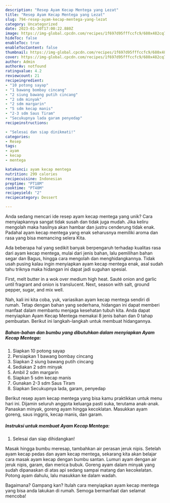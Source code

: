 ```yaml
---
description: "Resep Ayam Kecap Mentega yang Lezat"
title: "Resep Ayam Kecap Mentega yang Lezat"
slug: 794-resep-ayam-kecap-mentega-yang-lezat
category: Uncategorized
date: 2023-01-30T17:00:22.880Z
image: https://img-global.cpcdn.com/recipes/1f697d95fffccfc9/680x482cq70/ayam-kecap-mentega-foto-resep-utama.jpg
hideToc: false
enableToc: true
enableTocContent: false
thumbnail: https://img-global.cpcdn.com/recipes/1f697d95fffccfc9/680x482cq70/ayam-kecap-mentega-foto-resep-utama.jpg
cover: https://img-global.cpcdn.com/recipes/1f697d95fffccfc9/680x482cq70/ayam-kecap-mentega-foto-resep-utama.jpg
author: Admin
authorAv: notfound
ratingvalue: 4.2
reviewcount: 21
recipeingredient:
- "10 potong sayap"
- "1 bawang bombay cincang"
- "2 siung bawang putih cincang"
- "2 sdm minyak"
- "2 sdm margarin"
- "5 sdm kecap manis"
- "2-3 sdm Saus Tiram"
- "Secukupnya lada garam penyedap"
recipeinstructions:

- "Selesai dan siap dinikmati!"
categories:
- Resep
tags:
- ayam
- kecap
- mentega

katakunci: ayam kecap mentega 
nutrition: 299 calories
recipecuisine: Indonesian
preptime: "PT18M"
cooktime: "PT40M"
recipeyield: "2"
recipecategory: Dessert

---
```





Anda sedang mencari ide resep ayam kecap mentega yang unik? Cara menyiapkannya sangat tidak susah dan tidak juga mudah. Jika keliru mengolah maka hasilnya akan hambar dan justru cenderung tidak enak. Padahal ayam kecap mentega yang enak seharusnya memiliki aroma dan rasa yang bisa memancing selera Kita.





Ada beberapa hal yang sedikit banyak berpengaruh terhadap kualitas rasa dari ayam kecap mentega, mulai dari jenis bahan, lalu pemilihan bahan segar dan Bagus, hingga cara mengolah dan menghidangkannya. Tidak usah pusing kalau ingin menyiapkan ayam kecap mentega enak,      asal sudah tahu triknya maka hidangan ini dapat jadi suguhan spesial.














First, melt butter in a wok over medium high heat. Sauté onion and garlic until fragrant and onion is translucent. Next, season with salt, ground pepper, sugar, and mix well.






Nah, kali ini kita coba, yuk, variasikan ayam kecap mentega sendiri di rumah. Tetap dengan bahan yang sederhana, hidangan ini dapat memberi manfaat dalam membantu menjaga kesehatan tubuh kita. Anda dapat menyiapkan Ayam Kecap Mentega memakai 8 jenis bahan dan 0 tahap pembuatan. Berikut ini langkah-langkah untuk membuat hidangannya.

<!--inarticleads1-->

##### Bahan-bahan dan bumbu yang dibutuhkan dalam menyiapkan Ayam Kecap Mentega:

1. Siapkan 10 potong sayap
1. Persiapkan 1 bawang bombay cincang
1. Siapkan 2 siung bawang putih cincang
1. Sediakan 2 sdm minyak
1. Ambil 2 sdm margarin
1. Siapkan 5 sdm kecap manis
1. Gunakan 2-3 sdm Saus Tiram
1. Siapkan Secukupnya lada, garam, penyedap


Berikut resep ayam kecap mentega yang bisa kamu praktikkan untuk menu hari ini. Dijamin seluruh anggota keluarga pasti suka, terutama anak-anak. Panaskan minyak, goreng ayam hingga kecoklatan. Masukkan ayam goreng, saus inggris, kecap manis, dan garam. 

<!--inarticleads2-->

##### Instruksi untuk membuat Ayam Kecap Mentega:


1. Selesai dan siap dihidangkan!

Masak hingga bumbu meresap, tambahkan air perasan jeruk nipis. Setelah ayam kecap pedas dan ayam kecap mentega, sekarang kita akan belajar cara masak ayam kecap dengan bumbu santan. Lumuri ayam dengan air jeruk nipis, garam, dan merica bubuk. Goreng ayam dalam minyak yang sudah dipanaskan di atas api sedang sampai matang dan kecokelatan. Potong ayam dahulu, lalu masukkan ke dalam wadah. 

Bagaimana? Gampang kan? Itulah cara menyiapkan ayam kecap mentega yang bisa anda lakukan di rumah. Semoga bermanfaat dan selamat mencoba!

